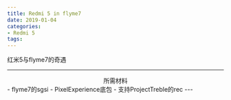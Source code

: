 ```yaml
---
title: Redmi 5 in flyme7
date: 2019-01-04
categories:
- Redmi 5
tags:
---
```


红米5与flyme7的奇遇

---
<center>所需材料</center>
- flyme7的sgsi
- PixelExperience底包
- 支持ProjectTreble的rec
---
